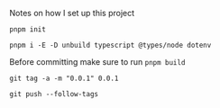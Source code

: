 Notes on how I set up this project

`pnpm init`

`pnpm i -E -D unbuild typescript @types/node dotenv`

Before committing make sure to run `pnpm build`

`git tag -a -m "0.0.1" 0.0.1`

`git push --follow-tags`
